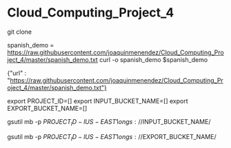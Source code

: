 # Cloud_Computing_Project_4
git clone 

spanish_demo = https://raw.githubusercontent.com/joaquinmenendez/Cloud_Computing_Project_4/master/spanish_demo.txt
curl -o spanish_demo $spanish_demo


{"url" : "https://raw.githubusercontent.com/joaquinmenendez/Cloud_Computing_Project_4/master/spanish_demo.txt"}

export PROJECT_ID=[]
export INPUT_BUCKET_NAME=[]
export EXPORT_BUCKET_NAME=[]

gsutil mb -p $PROJECT_ID -l US-EAST1 on gs://$INPUT_BUCKET_NAME/

gsutil mb -p $PROJECT_ID -l US-EAST1 on gs://$EXPORT_BUCKET_NAME/
